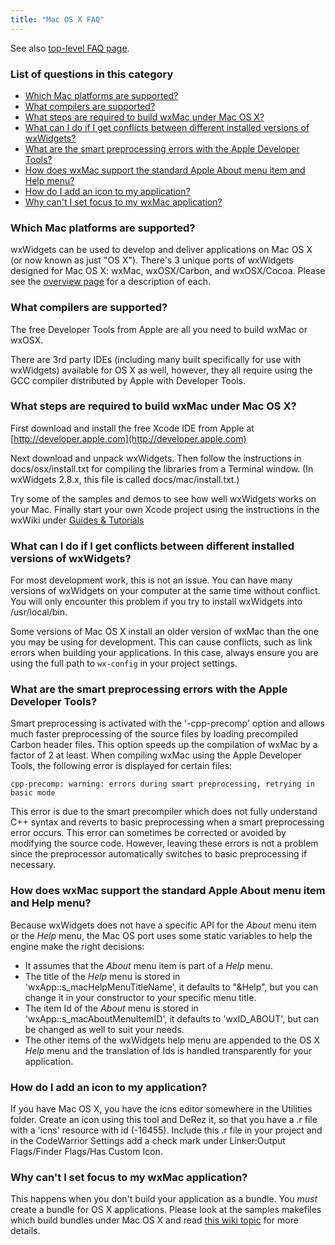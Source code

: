 ```yaml
---
title: "Mac OS X FAQ"
---
```


See also [top-level FAQ page](/docs/faq/).

### List of questions in this category

*   [Which Mac platforms are supported?](#macplat)
*   [What compilers are supported?](#compilers)
*   [What steps are required to build wxMac under Mac OS X?](#buildx)
*   [What can I do if I get conflicts between different installed versions of wxWidgets?](#conflicts)
*   [What are the smart preprocessing errors with the Apple Developer Tools?](#smarterrors)
*   [How does wxMac support the standard Apple About menu item and Help menu?](#aboutmenu)
*   [How do I add an icon to my application?](#findericon)
*   [Why can't I set focus to my wxMac application?](#nofocus)

<a name="macplat"></a>

### Which Mac platforms are supported?

wxWidgets can be used to develop and deliver applications on Mac OS X (or now
known as just "OS X"). There's 3 unique ports of wxWidgets designed for Mac OS
X: wxMac, wxOSX/Carbon, and wxOSX/Cocoa. Please see the
[overview page](/about/) for a description of each.

<a name="compilers"></a>

### What compilers are supported?

The free Developer Tools from Apple are all you need to build wxMac or wxOSX.

There are 3rd party IDEs (including many built specifically for use with
wxWidgets) available for OS X as well, however, they all require using the GCC
compiler distributed by Apple with Developer Tools.

<a name="buildx"></a>

### What steps are required to build wxMac under Mac OS X?

First download and install the free Xcode IDE from Apple at
[http://developer.apple.com](http://developer.apple.com)

Next download and unpack wxWidgets. Then follow the instructions in
docs/osx/install.txt for compiling the libraries from a Terminal window.  (In
wxWidgets 2.8.x, this file is called docs/mac/install.txt.)

Try some of the samples and demos to see how well wxWidgets works on your Mac.
Finally start your own Xcode project using the instructions in the wxWiki under
[Guides & Tutorials](https://wiki.wxwidgets.org/Guides_%26_Tutorials)

<a name="conflicts"></a>

### What can I do if I get conflicts between different installed versions of wxWidgets?

For most development work, this is not an issue.  You can have many versions of
wxWidgets on your computer at the same time without conflict.  You will only
encounter this problem if you try to install wxWidgets into /usr/local/bin.

Some versions of Mac OS X install an older version of wxMac than the one you
may be using for development. This can cause conflicts, such as link errors
when building your applications. In this case, always ensure you are using the
full path to `wx-config` in your project settings.

<a name="smarterrors"></a>

### What are the smart preprocessing errors with the Apple Developer Tools?

Smart preprocessing is activated with the '-cpp-precomp' option and allows much
faster preprocessing of the source files by loading precompiled Carbon header
files. This option speeds up the compilation of wxMac by a factor of 2 at
least. When compiling wxMac  using the Apple Developer Tools, the following
error is displayed for certain files:

    cpp-precomp: warning: errors during smart preprocessing, retrying in basic mode

This error is due to the smart precompiler which does not fully understand C++
syntax and reverts to basic preprocessing when a smart preprocessing error
occurs. This error can sometimes be corrected or avoided by modifying the
source code. However, leaving these errors is not a problem since the
preprocessor automatically switches to basic preprocessing if necessary.

<a name="aboutmenu"></a>

### How does wxMac support the standard Apple About menu item and Help menu?

Because wxWidgets does not have a specific API for the _About_ menu item or the
_Help_ menu, the Mac OS port uses some static variables to help the engine make
the right decisions:

* It assumes that the _About_ menu item is part of a _Help_ menu.
* The title of the _Help_ menu is stored in 'wxApp::s_macHelpMenuTitleName',
  it defaults to "&amp;Help", but you can change it in your constructor to your
  specific menu title.
* The item Id of the _About_ menu is stored in 'wxApp::s_macAboutMenuItemID',
  it defaults to 'wxID_ABOUT', but can be changed as well to suit your needs.
* The other items of the wxWidgets help menu are appended to the OS X _Help_
  menu and the translation of Ids is handled transparently for your
  application.

<a name="findericon"></a>

### How do I add an icon to my application?

If you have Mac OS X, you have the icns editor somewhere in the Utilities
folder. Create an icon using this tool and DeRez it, so that you have a .r file
with a 'icns' resource with id (-16455). Include this .r file in your project
and in the CodeWarrior Settings add a check mark under Linker:Output
Flags/Finder Flags/Has Custom Icon.

<a name="nofocus"></a>

### Why can't I set focus to my wxMac application?

This happens when you don't build your application as a bundle. You _must_
create a bundle for OS X applications. Please look at the samples makefiles
which build bundles under Mac OS X and read [this wiki topic][bundle] for more
details.

[bundle]: https://wiki.wxwidgets.org/WxMac_Issues#Building_a_MacOSX_application_bundle
